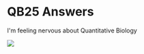 # QB25 Answers

I'm feeling nervous about Quantitative Biology

![](https://bioart.niaid.nih.gov/api/bioarts/629/files/660893)
